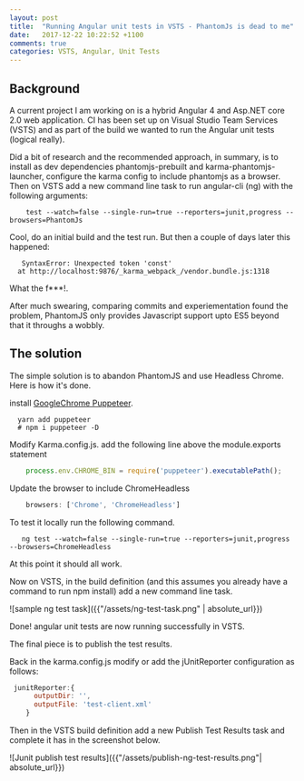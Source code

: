 ```yaml
---
layout: post
title:  "Running Angular unit tests in VSTS - PhantomJs is dead to me"
date:   2017-12-22 10:22:52 +1100
comments: true
categories: VSTS, Angular, Unit Tests
---
```



## Background
A current project I am working on is a hybrid Angular 4 and Asp.NET core 2.0 web application. 
CI has been set up on Visual Studio Team Services (VSTS) and as part of the build we wanted to run the Angular unit tests (logical really). 

Did a bit of research and the recommended approach, in summary, is to install as dev dependencies phantomjs-prebuilt and karma-phantomjs-launcher, configure the karma config to include phantomjs as a browser. Then on VSTS add a new  command line task to run angular-cli (ng) with the following arguments: 
```
    test --watch=false --single-run=true --reporters=junit,progress --browsers=PhantomJs
```
Cool, do an initial build and the test run. But then a couple of days later this happened:
```
   SyntaxError: Unexpected token 'const'
  at http://localhost:9876/_karma_webpack_/vendor.bundle.js:1318
```
What the f***!. 

After much swearing, comparing commits and experiementation found the problem, PhantomJS only provides Javascript support upto ES5 beyond that it throughs a wobbly.

## The solution
The simple solution is to abandon PhantomJS and use Headless Chrome. 
Here is how it's done.

 install [GoogleChrome Puppeteer](https://github.com/GoogleChrome/puppeteer).
```
  yarn add puppeteer
  # npm i puppeteer -D
```
Modify Karma.config.js. add the following line above the module.exports statement
```JavaScript
    process.env.CHROME_BIN = require('puppeteer').executablePath();
```
Update the browser to include ChromeHeadless
```JavaScript
    browsers: ['Chrome', 'ChromeHeadless']
```
To test it locally run the following command.
```
   ng test --watch=false --single-run=true --reporters=junit,progress --browsers=ChromeHeadless
```
At this point it should all work.

Now on VSTS, in the build definition (and this assumes you already have a command to run npm install) add a new command line task.

![sample ng test task]({{"/assets/ng-test-task.png" | absolute_url}})

Done! angular unit tests are now running successfully in VSTS.

The final piece is to publish the test results.

Back in the karma.config.js modify or add the jUnitReporter configuration as follows:
```JavaScript
 junitReporter:{
      outputDir: '',
      outputFile: 'test-client.xml'
    }
```
Then in the VSTS build definition add a new Publish Test Results task and complete it has in the screenshot below.

![Junit publish test results]({{"/assets/publish-ng-test-results.png"| absolute_url}})



